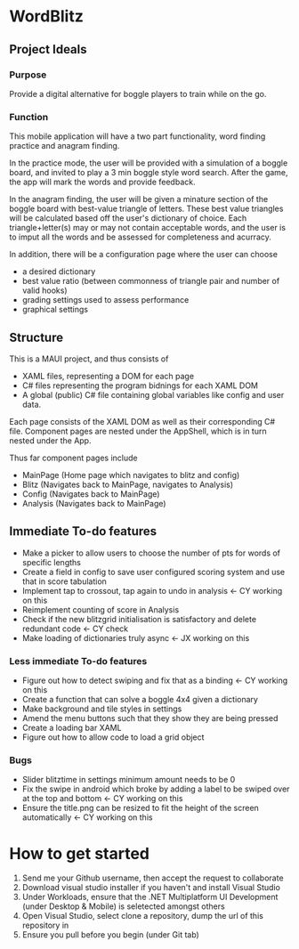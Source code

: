 # WordBlitz

## Project Ideals

### Purpose
Provide a digital alternative for boggle players to train while on the go.

### Function
This mobile application will have a two part functionality, word finding practice and anagram finding.

In the practice mode, the user will be provided with a simulation of a boggle board, and invited to play a 3 min boggle style word search.
After the game, the app will mark the words and provide feedback.

In the anagram finding, the user will be given a minature section of the boggle board with best-value triangle of letters.
These best value triangles will be calculated based off the user's dictionary of choice.
Each triangle+letter(s) may or may not contain acceptable words, and the user is to imput all the words and be assessed for completeness and acurracy.

In addition, there will be a configuration page where the user can choose 
- a desired dictionary
- best value ratio (between commonness of triangle pair and number of valid hooks)
- grading settings used to assess performance
- graphical settings

## Structure
This is a MAUI project, and thus consists of 
- XAML files, representing a DOM for each page
- C# files representing the program bidnings for each XAML DOM
- A global (public) C# file containing global variables like config and user data.

Each page consists of the XAML DOM as well as their corresponding C# file.
Component pages are nested under the AppShell, which is in turn nested under the App.

Thus far component pages include
- MainPage (Home page which navigates to blitz and config)
- Blitz (Navigates back to MainPage, navigates to Analysis)
- Config (Navigates back to MainPage)
- Analysis (Navigates back to MainPage)

## Immediate To-do features
- Make a picker to allow users to choose the number of pts for words of specific lengths
- Create a field in config to save user configured scoring system and use that in score tabulation
- Implement tap to crossout, tap again to undo in analysis <- CY working on this
- Reimplement counting of score in Analysis
- Check if the new blitzgrid initialisation is satisfactory and delete redundant code <- CY check
- Make loading of dictionaries truly async <- JX working on this

### Less immediate To-do features
- Figure out how to detect swiping and fix that as a binding <- CY working on this
- Create a function that can solve a boggle 4x4 given a dictionary
- Make background and tile styles in settings
- Amend the menu buttons such that they show they are being pressed
- Create a loading bar XAML 
- Figure out how to allow code to load a grid object

### Bugs
- Slider blitztime in settings minimum amount needs to be 0
- Fix the swipe in android which broke by adding a label to be swiped over at the top and bottom <- CY working on this
- Ensure the title.png can be resized to fit the height of the screen automatically <- CY working on this

# How to get started
1. Send me your Github username, then accept the request to collaborate
2. Download visual studio installer if you haven't and install Visual Studio
3. Under Workloads, ensure that the .NET Multiplatform UI Development (under Desktop & Mobile) is seletected amongst others
4. Open Visual Studio, select clone a repository, dump the url of this repository in
5. Ensure you pull before you begin (under Git tab)

